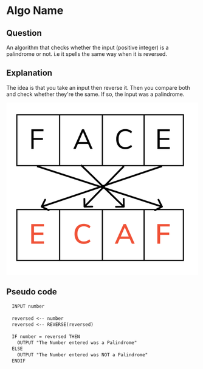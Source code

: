 # Algo Name

## Question

An algorithm that checks whether the input (positive integer) is a palindrome or not. i.e it spells the same way when it is reversed.

## Explanation

The idea is that you take an input then reverse it. Then you compare both and check whether they're the same. If so, the input was a palindrome.

![Reversal](reversed.png)

## Pseudo code

```
  INPUT number
  
  reversed <-- number
  reversed <-- REVERSE(reversed)

  IF number = reversed THEN
    OUTPUT "The Number entered was a Palindrome"
  ELSE
    OUTPUT "The Number entered was NOT a Palindrome"
  ENDIF
```
